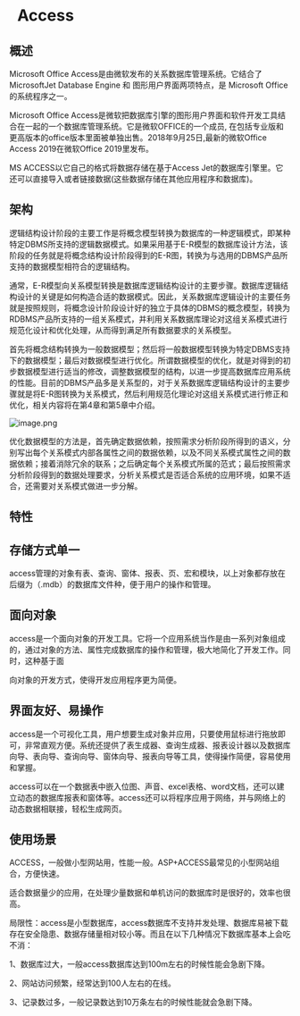 # ` `**Access**
## **概述**
Microsoft Office Access是由微软发布的关系数据库管理系统。它结合了 MicrosoftJet Database Engine 和 图形用户界面两项特点，是 Microsoft Office 的系统程序之一。

Microsoft Office Access是微软把数据库引擎的图形用户界面和软件开发工具结合在一起的一个数据库管理系统。它是微软OFFICE的一个成员, 在包括专业版和更高版本的office版本里面被单独出售。2018年9月25日,最新的微软Office Access 2019在微软Office 2019里发布。

MS ACCESS以它自己的格式将数据存储在基于Access Jet的数据库引擎里。它还可以直接导入或者链接数据(这些数据存储在其他应用程序和数据库)。
## **架构**
逻辑结构设计阶段的主要工作是将概念模型转换为数据库的一种逻辑模式，即某种特定DBMS所支持的逻辑数据模式。如果采用基于E-R模型的数据库设计方法，该阶段的任务就是将概念结构设计阶段得到的E-R图，转换为与选用的DBMS产品所支持的数据模型相符合的逻辑结构。

通常，E-R模型向关系模型转换是数据库逻辑结构设计的主要步骤。数据库逻辑结构设计的关键是如何构造合适的数据模式。因此，关系数据库逻辑设计的主要任务就是按照规则，将概念设计阶段设计好的独立于具体的DBMS的概念模型，转换为RDBMS产品所支持的一组关系模式，并利用关系数据库理论对这组关系模式进行规范化设计和优化处理，从而得到满足所有数据要求的关系模型。

首先将概念结构转换为一般数据模型；然后将一般数据模型转换为特定DBMS支持下的数据模型；最后对数据模型进行优化。所谓数据模型的优化，就是对得到的初步数据模型进行适当的修改，调整数据模型的结构，以进一步提高数据库应用系统的性能。目前的DBMS产品多是关系型的，对于关系数据库逻辑结构设计的主要步骤就是将E-R图转换为关系模式，然后利用规范化理论对这组关系模式进行修正和优化，相关内容将在第4章和第5章中介绍。

![image.png](/images/guanxixing/Aspose.Words.a10c56e4-d776-45a2-8e4d-e512eb974108.014.png)

优化数据模型的方法是，首先确定数据依赖，按照需求分析阶段所得到的语义，分别写出每个关系模式内部各属性之间的数据依赖，以及不同关系模式属性之间的数据依赖；接着消除冗余的联系；之后确定每个关系模式所属的范式；最后按照需求分析阶段得到的数据处理要求，分析关系模式是否适合系统的应用环境，如果不适合，还需要对关系模式做进一步分解。
## **特性**
## **存储方式单一**
access管理的对象有表、查询、窗体、报表、页、宏和模块，以上对象都存放在后缀为（.mdb）的数据库文件种，便于用户的操作和管理。
## **面向对象**
access是一个面向对象的开发工具。它将一个应用系统当作是由一系列对象组成的，通过对象的方法、属性完成数据库的操作和管理，极大地简化了开发工作。同时，这种基于面

向对象的开发方式，使得开发应用程序更为简便。
## **界面友好、易操作**
access是一个可视化工具，用户想要生成对象并应用，只要使用鼠标进行拖放即可，非常直观方便。系统还提供了表生成器、查询生成器、报表设计器以及数据库向导、表向导、查询向导、窗体向导、报表向导等工具，使得操作简便，容易使用和掌握。

access可以在一个数据表中嵌入位图、声音、excel表格、word文档，还可以建立动态的数据库报表和窗体等。access还可以将程序应用于网络，并与网络上的动态数据相联接，轻松生成网页。
## **使用场景**
ACCESS，一般做小型网站用，性能一般。ASP+ACCESS最常见的小型网站组合，方便快速。

适合数据量少的应用，在处理少量数据和单机访问的数据库时是很好的，效率也很高。

局限性：access是小型数据库，access数据库不支持并发处理、数据库易被下载存在安全隐患、数据存储量相对较小等。而且在以下几种情况下数据库基本上会吃不消：

1、数据库过大，一般access数据库达到100m左右的时候性能会急剧下降。

2、网站访问频繁，经常达到100人左右的在线。

3、记录数过多，一般记录数达到10万条左右的时候性能就会急剧下降。 